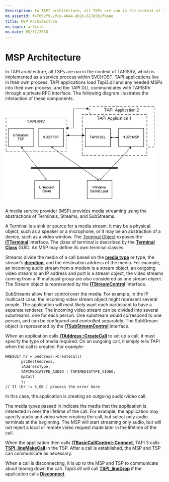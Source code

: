 ```yaml
---
Description: In TAPI architecture, all TSPs are run in the context of TAPISRV, which is implemented as a service process within SVCHOST.
ms.assetid: f47662f9-2fca-4044-ab26-617e5b1f9eae
title: MSP Architecture
ms.topic: article
ms.date: 05/31/2018
---
```


# MSP Architecture

In TAPI architecture, all TSPs are run in the context of TAPISRV, which is implemented as a service process within SVCHOST. TAPI applications live in their own process. TAPI applications load Tapi3.dll and any needed MSPs into their own process, and the TAPI DLL communicates with TAPISRV through a private RPC interface. The following diagram illustrates the interaction of these components.

![interactions among tapisrv, tapi applications, and msps](images/tsp-msp1.png)

A media service provider (MSP) provides media streaming using the abstractions of Terminals, Streams, and SubStreams.

A Terminal is a sink or source for a media stream. It may be a physical object, such as a speaker or a microphone, or it may be an abstraction of a device, such as a video window. The [Terminal Object](terminal-object.md) exposes the [**ITTerminal**](https://msdn.microsoft.com/en-us/library/ms732646(v=VS.85).aspx) interface. The class of terminal is described by the [**Terminal Class**](terminal-class.md) GUID. An MSP may define its own terminal classes.

Streams divide the media of a call based on the [**media type**](tapimediatype--constants.md) or type, the stream's [**direction**](/windows/desktop/api/Tapi3if/ne-tapi3if-terminal_direction), and the destination address of the media. For example, an incoming audio stream from a modem is a stream object, an outgoing video stream to an IP address and port is a stream object, the video streams coming from a IP multicast group are also considered as one stream object. The Stream object is represented by the [**ITStreamControl**](https://msdn.microsoft.com/en-us/library/ms732393(v=VS.85).aspx) interface.

SubStreams allow finer control over the media. For example, in the IP multicast case, the incoming video stream object might represent several people. The application will most likely want each participant to have a separate renderer. The incoming video stream can be divided into several substreams, one for each person. One substream would correspond to one person, and can be configured and controlled separately. The SubStream object is represented by the [**ITSubStreamControl**](https://msdn.microsoft.com/en-us/library/ms732442(v=VS.85).aspx) interface.

When an application calls [**ITAddress::CreateCall**](/windows/desktop/api/tapi3if/nf-tapi3if-itaddress-createcall) to set up a call, it must specify the type of media required. On an outgoing call, it simply tells TAPI when the call is created. For example:

``` syntax
HRESULT hr = pAddress->CreateCall( 
       pszDestAddress, 
       lAddressType, 
       TAPIMEDIATYPE_AUDIO | TAPIMEDIATYPE_VIDEO, 
       &pCall 
       ); 
// If (hr != S_OK ) process the error here
```

In this case, the application is creating an outgoing audio-video call.

The media types passed in indicate the media that the application is interested in over the lifetime of the call. For example, the application may specify audio and video when creating the call, but select only audio terminals at the beginning. The MSP will start streaming only audio, but will not reject a local or remote video request made later in the lifetime of the call.

When the application then calls [**ITBasicCallControl::Connect**](/windows/desktop/api/tapi3if/nf-tapi3if-itbasiccallcontrol-connect), TAPI 3 calls [**TSPI\_lineMakeCall**](https://msdn.microsoft.com/en-us/library/ms725576(v=VS.85).aspx) in the TSP. After a call is established, the MSP and TSP can communicate as necessary.

When a call is disconnecting, it is up to the MSP and TSP to communicate about tearing down the call. Tapi3.dll will call [**TSPI\_lineDrop**](https://msdn.microsoft.com/en-us/library/ms725543(v=VS.85).aspx) if the application calls [**Disconnect**](/windows/desktop/api/tapi3if/nf-tapi3if-itbasiccallcontrol-disconnect).

 

 



